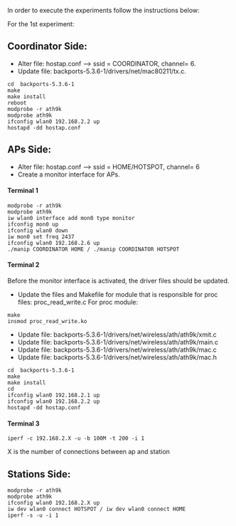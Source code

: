 In order to execute the experiments follow the instructions below:

For the 1st experiment:
	
Coordinator Side:
--------------
- Alter file: hostap.conf --> ssid = COORDINATOR, channel= 6.
- Update file: backports-5.3.6-1/drivers/net/mac80211/tx.c.
```
cd  backports-5.3.6-1
make
make install
reboot
modprobe -r ath9k
modprobe ath9k
ifconfig wlan0 192.168.2.2 up
hostapd -dd hostap.conf
```

APs Side:
--------------
- Alter file: hostap.conf --> ssid = HOME/HOTSPOT, channel= 6
- Create a monitor interface for APs.
####  Terminal 1 ####

	modprobe -r ath9k
	modprobe ath9k
	iw wlan0 interface add mon0 type monitor
	ifconfig mon0 up
	ifconfig wlan0 down
	iw mon0 set freq 2437
	ifconfig wlan0 192.168.2.6 up
	./manip COORDINATOR HOME / ./manip COORDINATOR HOTSPOT


#### Terminal 2 #### 
Before the monitor interface is activated, the driver files should be updated.
- Update the files  and Makefile for module that is responsible for proc files: proc_read_write.c
For proc module:
```
make
insmod proc_read_write.ko
```

- Update file: backports-5.3.6-1/drivers/net/wireless/ath/ath9k/xmit.c
- Update file:  backports-5.3.6-1/drivers/net/wireless/ath/ath9k/main.c
- Update file:  backports-5.3.6-1/drivers/net/wireless/ath/ath9k/mac.c
- Update file:  backports-5.3.6-1/drivers/net/wireless/ath/ath9k/mac.h

```
cd  backports-5.3.6-1
make
make install
cd
ifconfig wlan0 192.168.2.1 up
ifconfig wlan0 192.168.2.2 up 
hostapd -dd hostap.conf
```

#### Terminal 3 ####
```iperf -c 192.168.2.X -u -b 100M -t 200 -i 1 ```

X is the number of connections between ap and station


Stations Side:
--------------

	modprobe -r ath9k
	modprobe ath9k
	ifconfig wlan0 192.168.2.X up
	iw dev wlan0 connect HOTSPOT / iw dev wlan0 connect HOME
	iperf -s -u -i 1

